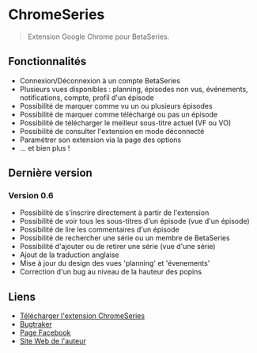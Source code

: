 ChromeSeries
============

> Extension Google Chrome pour BetaSeries.

Fonctionnalités
---------------

* Connexion/Déconnexion à un compte BetaSeries
* Plusieurs vues disponibles : planning, épisodes non vus, événements, notifications, compte, profil d'un épisode
* Possibilité de marquer comme vu un ou plusieurs épisodes
* Possibilité de marquer comme téléchargé ou pas un épisode
* Possibilité de télécharger le meilleur sous-titre actuel (VF ou VO)
* Possibilité de consulter l'extension en mode déconnecté
* Paramétrer son extension via la page des options
* ... et bien plus !

Dernière version
----------------

### Version 0.6
* Possibilité de s'inscrire directement à partir de l'extension
* Possibilité de voir tous les sous-titres d'un épisode (vue d'un épisode)
* Possibilité de lire les commentaires d'un épisode
* Possibilité de rechercher une série ou un membre de BetaSeries
* Possibilité d'ajouter ou de retirer une série (vue d'une série)
* Ajout de la traduction anglaise
* Mise à jour du design des vues 'planning' et 'évenements'
* Correction d'un bug au niveau de la hauteur des popins

Liens
-----

* [Télécharger l'extension ChromeSeries](https://chrome.google.com/webstore/detail/dadaekemlgdonlfgmfmjnpbgdplffpda)
* [Bugtraker](http://www.betaseries.com/bugs/chromeseries)
* [Page Facebook](http://www.facebook.com/pages/ChromeSeries/199020100116357)
* [Site Web de l'auteur](http://www.menencia.com)
